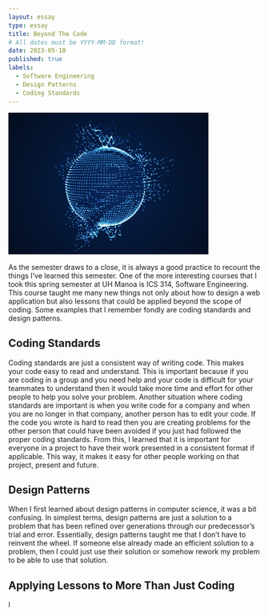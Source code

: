 ```yaml
---
layout: essay
type: essay
title: Beyond The Code
# All dates must be YYYY-MM-DD format!
date: 2023-05-10
published: true
labels:
  - Software Engineering
  - Design Patterns
  - Coding Standards
---
```


<img width="400px" class="rounded float-start pe-4" src="../img/coding_world.jpg">

As the semester draws to a close, it is always a good practice to recount the things I’ve learned this semester. One of the more interesting courses that I took this spring semester at UH Manoa is ICS 314, Software Engineering. This course taught me many new things not only about how to design a web application but also lessons that could be applied beyond the scope of coding. Some examples that I remember fondly are coding standards and design patterns.

## Coding Standards
Coding standards are just a consistent way of writing code. This makes your code easy to read and understand. This is important because if you are coding in a group and you need help and your code is difficult for your teammates to understand then it would take more time and effort for other people to help you solve your problem. Another situation where coding standards are important is when you write code for a company and when you are no longer in that company, another person has to edit your code. If the code you wrote is hard to read then you are creating problems for the other person that could have been avoided if you just had followed the proper coding standards. From this, I learned that it is important for everyone in a project to have their work presented in a consistent format if applicable. This way, it makes it easy for other people working on that project, present and future.

## Design Patterns
When I first learned about design patterns in computer science, it was a bit confusing. In simplest terms, design patterns are just a solution to a problem that has been refined over generations through our predecessor’s trial and error. Essentially, design patterns taught me that I don’t have to reinvent the wheel. If someone else already made an efficient solution to a problem, then I could just use their solution or somehow rework my problem to be able to use that solution. 

## Applying Lessons to More Than Just Coding
l
